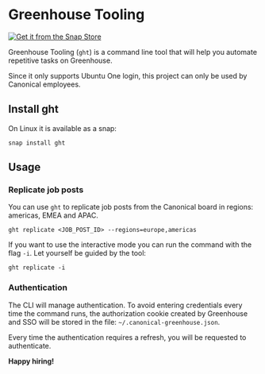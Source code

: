 # Greenhouse Tooling
[![Get it from the Snap Store](https://snapcraft.io/static/images/badges/en/snap-store-black.svg)](https://snapcraft.io/ght)

Greenhouse Tooling (`ght`) is a command line tool that will help you automate repetitive tasks on Greenhouse.

Since it only supports Ubuntu One login, this project can only be used by Canonical employees.

## Install ght

On Linux it is available as a snap:

```
snap install ght
```

## Usage

### Replicate job posts

You can use `ght` to replicate job posts from the Canonical board in regions: americas, EMEA and APAC.

```
ght replicate <JOB_POST_ID> --regions=europe,americas
```

If you want to use the interactive mode you can run the command with the flag `-i`. Let yourself be guided by the tool:

```
ght replicate -i
```

### Authentication

The CLI will manage authentication. To avoid entering credentials every time the command runs, the authorization cookie created by Greenhouse and SSO will be stored in the file:  `~/.canonical-greenhouse.json`.

Every time the authentication requires a refresh, you will be requested to authenticate.

__Happy hiring!__